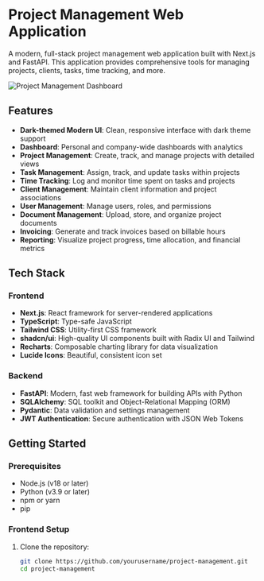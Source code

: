 # Project Management Web Application

A modern, full-stack project management web application built with Next.js and FastAPI. This application provides comprehensive tools for managing projects, clients, tasks, time tracking, and more.

![Project Management Dashboard](https://placeholder.svg?height=400&width=800)

## Features

- **Dark-themed Modern UI**: Clean, responsive interface with dark theme support
- **Dashboard**: Personal and company-wide dashboards with analytics
- **Project Management**: Create, track, and manage projects with detailed views
- **Task Management**: Assign, track, and update tasks within projects
- **Time Tracking**: Log and monitor time spent on tasks and projects
- **Client Management**: Maintain client information and project associations
- **User Management**: Manage users, roles, and permissions
- **Document Management**: Upload, store, and organize project documents
- **Invoicing**: Generate and track invoices based on billable hours
- **Reporting**: Visualize project progress, time allocation, and financial metrics

## Tech Stack

### Frontend
- **Next.js**: React framework for server-rendered applications
- **TypeScript**: Type-safe JavaScript
- **Tailwind CSS**: Utility-first CSS framework
- **shadcn/ui**: High-quality UI components built with Radix UI and Tailwind
- **Recharts**: Composable charting library for data visualization
- **Lucide Icons**: Beautiful, consistent icon set

### Backend
- **FastAPI**: Modern, fast web framework for building APIs with Python
- **SQLAlchemy**: SQL toolkit and Object-Relational Mapping (ORM)
- **Pydantic**: Data validation and settings management
- **JWT Authentication**: Secure authentication with JSON Web Tokens

## Getting Started

### Prerequisites
- Node.js (v18 or later)
- Python (v3.9 or later)
- npm or yarn
- pip

### Frontend Setup

1. Clone the repository:
   ```bash
   git clone https://github.com/yourusername/project-management.git
   cd project-management


